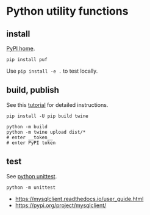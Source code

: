 # Python utility functions

## install
[PyPI home](https://pypi.org/project/puf/).

`pip install puf`

Use `pip install -e .` to test locally.

## build, publish
See this [tutorial](https://packaging.python.org/en/latest/tutorials/packaging-projects/) for detailed instructions.
```shell
pip install -U pip build twine

python -m build
python -m twine upload dist/*
# enter __token__
# enter PyPI token
```

## test
See [python unittest](https://docs.python.org/3/library/unittest.html).
```shell
python -m unittest
```

- https://mysqlclient.readthedocs.io/user_guide.html
- https://pypi.org/project/mysqlclient/
